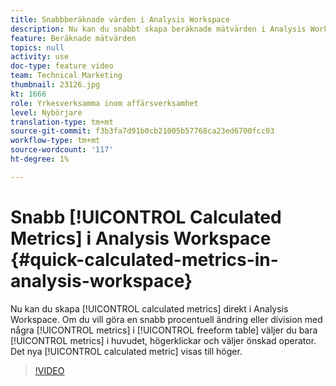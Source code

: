 ```yaml
---
title: Snabbberäknade värden i Analysis Workspace
description: Nu kan du snabbt skapa beräknade mätvärden i Analysis Workspace.  Om du vill göra en snabb procentuell ändring eller division med några mätvärden i frihandstabellen väljer du bara mätvärdena i huvudet, högerklickar och väljer den operator du vill använda.  Det nya beräknade måttet visas till höger.
feature: Beräknade mätvärden
topics: null
activity: use
doc-type: feature video
team: Technical Marketing
thumbnail: 23126.jpg
kt: 1666
role: Yrkesverksamma inom affärsverksamhet
level: Nybörjare
translation-type: tm+mt
source-git-commit: f3b3fa7d91b0cb21005b57768ca23ed6700fcc03
workflow-type: tm+mt
source-wordcount: '117'
ht-degree: 1%

---
```



# Snabb [!UICONTROL Calculated Metrics] i Analysis Workspace {#quick-calculated-metrics-in-analysis-workspace}

Nu kan du skapa [!UICONTROL calculated metrics] direkt i Analysis Workspace.  Om du vill göra en snabb procentuell ändring eller division med några [!UICONTROL metrics] i [!UICONTROL freeform table] väljer du bara [!UICONTROL metrics] i huvudet, högerklickar och väljer önskad operator.  Det nya [!UICONTROL calculated metric] visas till höger.

>[!VIDEO](https://video.tv.adobe.com/v/23126/?quality=12)
